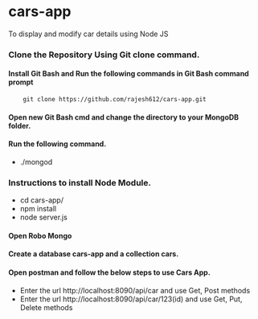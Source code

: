 # cars-app
To display and modify car details using Node JS
### Clone the Repository Using Git clone command.
#### Install Git Bash and Run the following commands in Git Bash command prompt
		git clone https://github.com/rajesh612/cars-app.git

#### Open new Git Bash cmd and change the directory to your MongoDB folder.
#### Run the following command.
- ./mongod

### Instructions to install Node Module.
- cd cars-app/
- npm install
- node server.js

#### Open Robo Mongo
#### Create a database cars-app and a collection cars.
 
#### Open postman and follow the below steps to use Cars App.
- Enter the url http://localhost:8090/api/car and use Get, Post methods
- Enter the url http://localhost:8090/api/car/123(id) and use Get, Put, Delete methods

